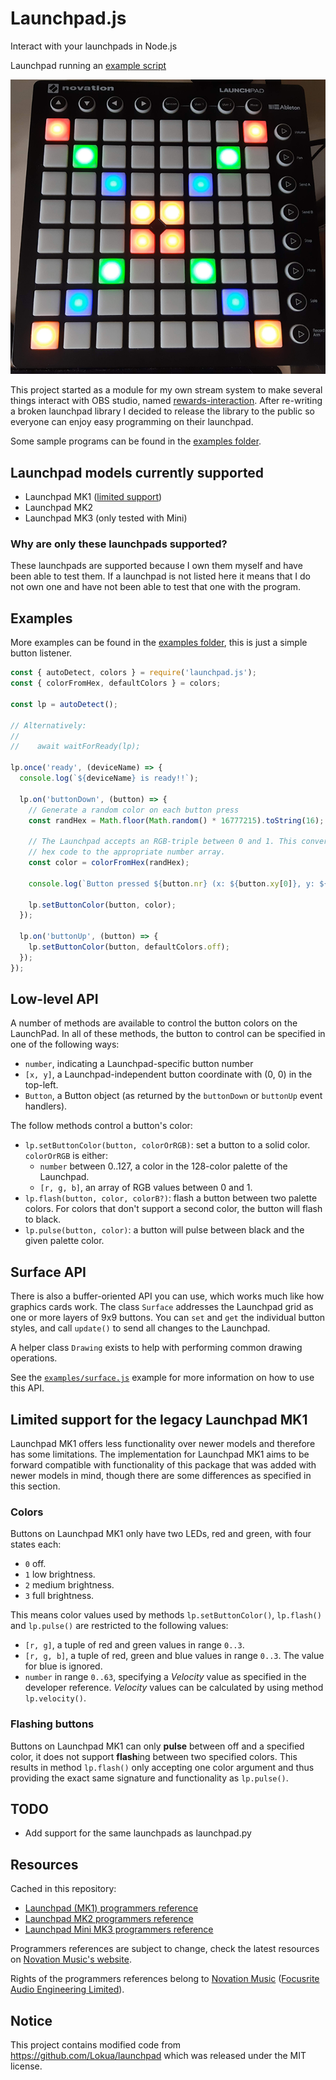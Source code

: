 # Launchpad.js

Interact with your launchpads in Node.js

Launchpad running an [example script](./examples/example.js)

![Launchpad displaying a cross](./assets/Active_launchpad_resize.png)

This project started as a module for my own stream system to make several things interact with OBS studio, named [rewards-interaction][rewards-interaction].
After re-writing a broken launchpad library I decided to release the library to the public so everyone can enjoy easy programming on their launchpad.

Some sample programs can be found in the [examples folder](./examples).



## Launchpad models currently supported

- Launchpad MK1 ([limited support][limited-support-mk1])
- Launchpad MK2
- Launchpad MK3 (only tested with Mini)


### Why are only these launchpads supported?

These launchpads are supported because I own them myself and have been able to test them.
If a launchpad is not listed here it means that I do not own one and have not been able to test that one with the program.



## Examples

More examples can be found in the [examples folder](./examples), this is just a simple button listener.

```js
const { autoDetect, colors } = require('launchpad.js');
const { colorFromHex, defaultColors } = colors;

const lp = autoDetect();

// Alternatively:
//
//    await waitForReady(lp);

lp.once('ready', (deviceName) => {
  console.log(`${deviceName} is ready!!`);

  lp.on('buttonDown', (button) => {
    // Generate a random color on each button press
    const randHex = Math.floor(Math.random() * 16777215).toString(16);

    // The Launchpad accepts an RGB-triple between 0 and 1. This converts the
    // hex code to the appropriate number array.
    const color = colorFromHex(randHex);

    console.log(`Button pressed ${button.nr} (x: ${button.xy[0]}, y: ${button.xy[1]}`);

    lp.setButtonColor(button, color);
  });

  lp.on('buttonUp', (button) => {
    lp.setButtonColor(button, defaultColors.off);
  });
});
```



## Low-level API

A number of methods are available to control the button colors on
the LaunchPad. In all of these methods, the button to control can be
specified in one of the following ways:

- `number`, indicating a Launchpad-specific button number
- `[x, y]`, a Launchpad-independent button coordinate with (0, 0) in
  the top-left.
- `Button`, a Button object (as returned by the `buttonDown` or `buttonUp`
  event handlers).

The follow methods control a button's color:

- `lp.setButtonColor(button, colorOrRGB)`: set a button to a solid color.
  `colorOrRGB` is either:
  - `number` between 0..127, a color in the 128-color palette of the Launchpad.
  - `[r, g, b]`, an array of RGB values between 0 and 1.
- `lp.flash(button, color, colorB?)`: flash a button between two palette
  colors. For colors that don't support a second color, the button will flash
  to black.
- `lp.pulse(button, color)`: a button will pulse between black and the given
  palette color.



## Surface API

There is also a buffer-oriented API you can use, which works much like
how graphics cards work. The class `Surface` addresses the Launchpad grid
as one or more layers of 9x9 buttons. You can `set` and `get` the individual
button styles, and call `update()` to send all changes to the Launchpad.

A helper class `Drawing` exists to help with performing common drawing operations.

See the [`examples/surface.js`](./examples/surface.js) example for more information
on how to use this API.



## Limited support for the legacy Launchpad MK1

[limited-support-mk1]: #limited-support-for-the-legacy-launchpad-mk1 "Jump to section"

Launchpad MK1 offers less functionality over newer models and therefore has some limitations.
The implementation for Launchpad MK1 aims to be forward compatible with functionality of this package that
was added with newer models in mind, though there are some differences as specified in this section.


### Colors

Buttons on Launchpad MK1 only have two LEDs, red and green, with four states each:
- `0` off.
- `1` low brightness.
- `2` medium brightness.
- `3` full brightness.

This means color values used by methods `lp.setButtonColor()`, `lp.flash()` and `lp.pulse()`
  are restricted to the following values:
- `[r, g]`, a tuple of red and green values in range `0..3`.
- `[r, g, b]`, a tuple of red, green and blue values in range `0..3`. The value for blue is ignored.
- `number` in range `0..63`, specifying a *Velocity* value as specified in the developer reference.
  *Velocity* values can be calculated by using method `lp.velocity()`.


### Flashing buttons

Buttons on Launchpad MK1 can only **pulse** between off and a specified color, it does not support **flash**ing
  between two specified colors. This results in method `lp.flash()` only accepting one color argument and
  thus providing the exact same signature and functionality as `lp.pulse()`.



## TODO

- Add support for the same launchpads as launchpad.py


## Resources

Cached in this repository:
- [Launchpad (MK1) programmers reference](./resources/launchpad-mk1-programmers-reference.pdf)
- [Launchpad MK2 programmers reference](./resources/launchpad-mk2-programmers-reference-v1.03.pdf)
- [Launchpad Mini MK3 programmers reference](./resources/launchpad-mk3-mini-programmers-reference.pdf)

Programmers references are subject to change, check the latest resources on [Novation Music's website](https://novationmusic.com/ "Visit website").

Rights of the programmers references belong to [Novation Music](https://novationmusic.com/ "Visit website") ([Focusrite Audio Engineering Limited](https://focusrite.com/about-us "Visit website")).


## Notice

This project contains modified code from https://github.com/Lokua/launchpad which was released under the MIT license.

[rewards-interaction]: https://github.com/duncte123/rewards-interaction
